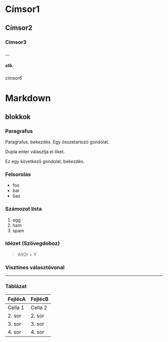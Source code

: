 # Címsor1
##  Címsor2
### Címsor3
#### ...
##### stb.
###### címsor6

# Markdown
##  blokkok
### Paragrafus

Paragrafus. bekezdés. 
Egy összetartozó gondolat.

Dupla enter választja el őket. 

Ez egy következő gondolat, bekezdés.

### Felsorolás

- foo
- bar
- baz

### Számozot lista

1. egg
1. ham
1. spam

### Idézet (Szövegdoboz)


> AltGr + Y

### Vísztines választóvonal

---

### Táblázat

| FejlécA | FejlécB|
|---------|---|
| Cella 1 | Cella 2|
| 2. sor| 2. sor |
| 3. sor| 3. sor  
| 4. sor| 4. sor 